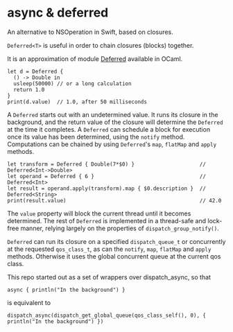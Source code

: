 # async & deferred
An alternative to NSOperation in Swift, based on closures.

`Deferred<T>` is useful in order to chain closures (blocks) together.

It is an approximation of module [Deferred](https://ocaml.janestreet.com/ocaml-core/111.25.00/doc/async_kernel/#Deferred) available in OCaml.

```
let d = Deferred {
  () -> Double in
  usleep(50000) // or a long calculation
  return 1.0
}
print(d.value)  // 1.0, after 50 milliseconds
```

A `Deferred` starts out with an undetermined value. It runs its closure in the background, and the return value of the closure will determine the `Deferred` at the time it completes.
A `Deferred` can schedule a block for execution once its value has been determined, using the `notify` method.
Computations can be chained by using `Deferred`'s `map`, `flatMap` and `apply` methods.

```
let transform = Deferred { Double(7*$0) }                     // Deferred<Int->Double>
let operand = Deferred { 6 }                                  // Deferred<Int>
let result = operand.apply(transform).map { $0.description }  // Deferred<String>
print(result.value)                                           // 42.0
```
The `value` property will block the current thread until it becomes determined. The rest of `Deferred` is implemented in a thread-safe and lock-free manner, relying largely on the properties of `dispatch_group_notify()`.

`Deferred` can run its closure on a specified `dispatch_queue_t` or concurrently at the requested `qos_class_t`, as can the `notify`, `map`, `flatMap` and `apply` methods. Otherwise it uses the global concurrent queue at the current qos class.

This repo started out as a set of wrappers over dispatch_async, so that
```
async { println("In the background") }
```
is equivalent to 
```
dispatch_async(dispatch_get_global_queue(qos_class_self(), 0), { println("In the background") })
```
